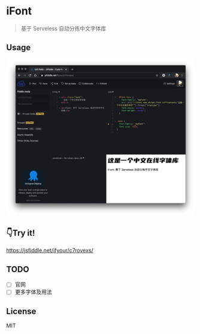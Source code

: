 # iFont

> 基于 Serveless 自动分拣中文字体库

## Usage

![demo](./assets/demo.jpg)

## 👇Try it!

https://jsfiddle.net/ifyour/c7rovexs/

## TODO

- [ ] 官网
- [ ] 更多字体及用法

## License

MIT
